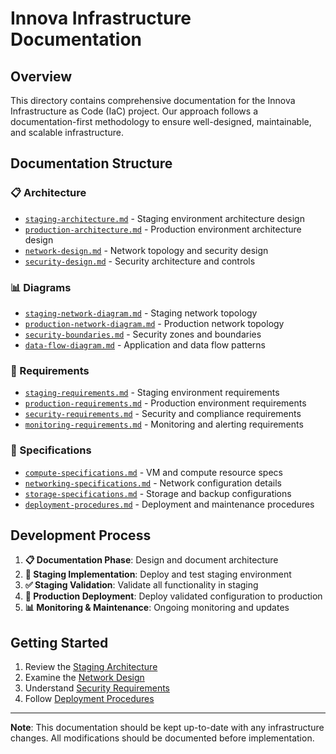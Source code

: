 # Innova Infrastructure Documentation

## Overview
This directory contains comprehensive documentation for the Innova Infrastructure as Code (IaC) project. Our approach follows a documentation-first methodology to ensure well-designed, maintainable, and scalable infrastructure.

## Documentation Structure

### 📋 Architecture
- [`staging-architecture.md`](./architecture/staging-architecture.md) - Staging environment architecture design
- [`production-architecture.md`](./architecture/production-architecture.md) - Production environment architecture design  
- [`network-design.md`](./architecture/network-design.md) - Network topology and security design
- [`security-design.md`](./architecture/security-design.md) - Security architecture and controls

### 📊 Diagrams
- [`staging-network-diagram.md`](./diagrams/staging-network-diagram.md) - Staging network topology
- [`production-network-diagram.md`](./diagrams/production-network-diagram.md) - Production network topology
- [`security-boundaries.md`](./diagrams/security-boundaries.md) - Security zones and boundaries
- [`data-flow-diagram.md`](./diagrams/data-flow-diagram.md) - Application and data flow patterns

### 📝 Requirements
- [`staging-requirements.md`](./requirements/staging-requirements.md) - Staging environment requirements
- [`production-requirements.md`](./requirements/production-requirements.md) - Production environment requirements
- [`security-requirements.md`](./requirements/security-requirements.md) - Security and compliance requirements
- [`monitoring-requirements.md`](./requirements/monitoring-requirements.md) - Monitoring and alerting requirements

### 🔧 Specifications
- [`compute-specifications.md`](./specifications/compute-specifications.md) - VM and compute resource specs
- [`networking-specifications.md`](./specifications/networking-specifications.md) - Network configuration details
- [`storage-specifications.md`](./specifications/storage-specifications.md) - Storage and backup configurations
- [`deployment-procedures.md`](./specifications/deployment-procedures.md) - Deployment and maintenance procedures

## Development Process

1. **📋 Documentation Phase**: Design and document architecture
2. **🧪 Staging Implementation**: Deploy and test staging environment
3. **✅ Staging Validation**: Validate all functionality in staging
4. **🚀 Production Deployment**: Deploy validated configuration to production
5. **📊 Monitoring & Maintenance**: Ongoing monitoring and updates

## Getting Started

1. Review the [Staging Architecture](./architecture/staging-architecture.md)
2. Examine the [Network Design](./diagrams/staging-network-diagram.md)
3. Understand [Security Requirements](./requirements/security-requirements.md)
4. Follow [Deployment Procedures](./specifications/deployment-procedures.md)

---

**Note**: This documentation should be kept up-to-date with any infrastructure changes. All modifications should be documented before implementation.